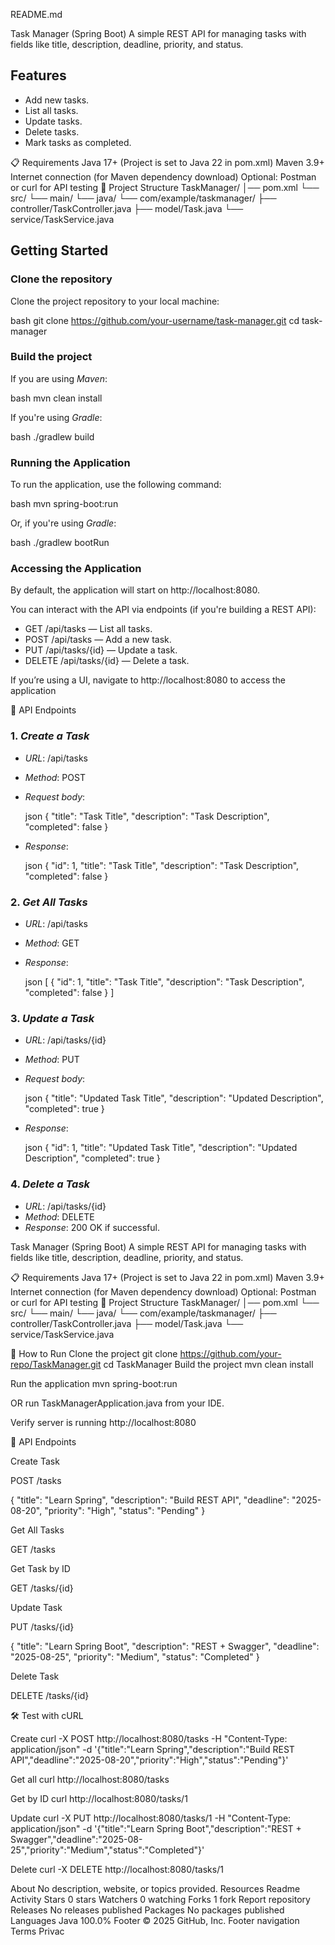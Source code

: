 README.md

Task Manager (Spring Boot)
A simple REST API for managing tasks with fields like title, description, deadline, priority, and status.

## Features

* Add new tasks.
* List all tasks.
* Update tasks.
* Delete tasks.
* Mark tasks as completed.

📋 Requirements
Java 17+ (Project is set to Java 22 in pom.xml)
Maven 3.9+
Internet connection (for Maven dependency download)
Optional: Postman or curl for API testing
📂 Project Structure
TaskManager/ │── pom.xml └── src/ └── main/ └── java/ └── com/example/taskmanager/ ├── controller/TaskController.java ├── model/Task.java └── service/TaskService.java



## Getting Started

### Clone the repository

Clone the project repository to your local machine:

bash
git clone https://github.com/your-username/task-manager.git
cd task-manager


### Build the project
If you are using *Maven*:

bash
mvn clean install


If you're using *Gradle*:

bash
./gradlew build


### Running the Application
To run the application, use the following command:

bash
mvn spring-boot:run

Or, if you're using *Gradle*:

bash
./gradlew bootRun


### Accessing the Application
By default, the application will start on http://localhost:8080.

You can interact with the API via endpoints (if you're building a REST API):

* GET /api/tasks — List all tasks.
* POST /api/tasks — Add a new task.
* PUT /api/tasks/{id} — Update a task.
* DELETE /api/tasks/{id} — Delete a task.

If you’re using a UI, navigate to http://localhost:8080 to access the application


📌 API Endpoints
### 1. *Create a Task*

* *URL*: /api/tasks

* *Method*: POST

* *Request body*:

  json
  {
    "title": "Task Title",
    "description": "Task Description",
    "completed": false
  }
  

* *Response*:

  json
  {
    "id": 1,
    "title": "Task Title",
    "description": "Task Description",
    "completed": false
  }
  

### 2. *Get All Tasks*

* *URL*: /api/tasks
* *Method*: GET
* *Response*:

  json
  [
    {
      "id": 1,
      "title": "Task Title",
      "description": "Task Description",
      "completed": false
    }
  ]
  

### 3. *Update a Task*

* *URL*: /api/tasks/{id}

* *Method*: PUT

* *Request body*:

  json
  {
    "title": "Updated Task Title",
    "description": "Updated Description",
    "completed": true
  }
  

* *Response*:

  json
  {
    "id": 1,
    "title": "Updated Task Title",
    "description": "Updated Description",
    "completed": true
  }
  

### 4. *Delete a Task*

* *URL*: /api/tasks/{id}
* *Method*: DELETE
* *Response*: 200 OK if successful.


Task Manager (Spring Boot)
A simple REST API for managing tasks with fields like title, description, deadline, priority, and status.

📋 Requirements
Java 17+ (Project is set to Java 22 in pom.xml)
Maven 3.9+
Internet connection (for Maven dependency download)
Optional: Postman or curl for API testing
📂 Project Structure
TaskManager/ │── pom.xml └── src/ └── main/ └── java/ └── com/example/taskmanager/ ├── controller/TaskController.java ├── model/Task.java └── service/TaskService.java

🚀 How to Run
Clone the project
git clone https://github.com/your-repo/TaskManager.git
cd TaskManager
Build the project
mvn clean install

Run the application
mvn spring-boot:run

OR run TaskManagerApplication.java from your IDE.

Verify server is running
http://localhost:8080

📌 API Endpoints

Create Task

POST /tasks

{ "title": "Learn Spring", "description": "Build REST API", "deadline": "2025-08-20", "priority": "High", "status": "Pending" }

Get All Tasks

GET /tasks

Get Task by ID

GET /tasks/{id}

Update Task

PUT /tasks/{id}

{ "title": "Learn Spring Boot", "description": "REST + Swagger", "deadline": "2025-08-25", "priority": "Medium", "status": "Completed" }

Delete Task

DELETE /tasks/{id}

🛠 Test with cURL

Create
curl -X POST http://localhost:8080/tasks
-H "Content-Type: application/json"
-d '{"title":"Learn Spring","description":"Build REST API","deadline":"2025-08-20","priority":"High","status":"Pending"}'

Get all
curl http://localhost:8080/tasks

Get by ID
curl http://localhost:8080/tasks/1

Update
curl -X PUT http://localhost:8080/tasks/1
-H "Content-Type: application/json"
-d '{"title":"Learn Spring Boot","description":"REST + Swagger","deadline":"2025-08-25","priority":"Medium","status":"Completed"}'

Delete
curl -X DELETE http://localhost:8080/tasks/1

About
No description, website, or topics provided.
Resources
 Readme
 Activity
Stars
 0 stars
Watchers
 0 watching
Forks
 1 fork
Report repository
Releases
No releases published
Packages
No packages published
Languages
Java
100.0%
Footer
© 2025 GitHub, Inc.
Footer navigation
Terms
Privac
